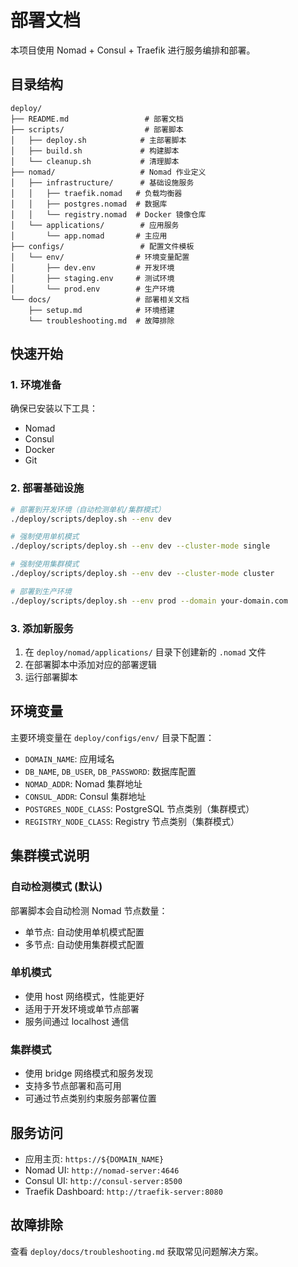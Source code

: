 # 部署文档

本项目使用 Nomad + Consul + Traefik 进行服务编排和部署。

## 目录结构

```
deploy/
├── README.md                 # 部署文档
├── scripts/                  # 部署脚本
│   ├── deploy.sh            # 主部署脚本
│   ├── build.sh             # 构建脚本
│   └── cleanup.sh           # 清理脚本
├── nomad/                   # Nomad 作业定义
│   ├── infrastructure/      # 基础设施服务
│   │   ├── traefik.nomad   # 负载均衡器
│   │   ├── postgres.nomad  # 数据库
│   │   └── registry.nomad  # Docker 镜像仓库
│   └── applications/        # 应用服务
│       └── app.nomad       # 主应用
├── configs/                 # 配置文件模板
│   └── env/                # 环境变量配置
│       ├── dev.env         # 开发环境
│       ├── staging.env     # 测试环境
│       └── prod.env        # 生产环境
└── docs/                   # 部署相关文档
    ├── setup.md            # 环境搭建
    └── troubleshooting.md  # 故障排除
```

## 快速开始

### 1. 环境准备

确保已安装以下工具：
- Nomad
- Consul
- Docker
- Git

### 2. 部署基础设施

```bash
# 部署到开发环境（自动检测单机/集群模式）
./deploy/scripts/deploy.sh --env dev

# 强制使用单机模式
./deploy/scripts/deploy.sh --env dev --cluster-mode single

# 强制使用集群模式
./deploy/scripts/deploy.sh --env dev --cluster-mode cluster

# 部署到生产环境
./deploy/scripts/deploy.sh --env prod --domain your-domain.com
```

### 3. 添加新服务

1. 在 `deploy/nomad/applications/` 目录下创建新的 `.nomad` 文件
2. 在部署脚本中添加对应的部署逻辑
3. 运行部署脚本

## 环境变量

主要环境变量在 `deploy/configs/env/` 目录下配置：

- `DOMAIN_NAME`: 应用域名
- `DB_NAME`, `DB_USER`, `DB_PASSWORD`: 数据库配置
- `NOMAD_ADDR`: Nomad 集群地址
- `CONSUL_ADDR`: Consul 集群地址
- `POSTGRES_NODE_CLASS`: PostgreSQL 节点类别（集群模式）
- `REGISTRY_NODE_CLASS`: Registry 节点类别（集群模式）

## 集群模式说明

### 自动检测模式 (默认)
部署脚本会自动检测 Nomad 节点数量：
- 单节点: 自动使用单机模式配置
- 多节点: 自动使用集群模式配置

### 单机模式
- 使用 host 网络模式，性能更好
- 适用于开发环境或单节点部署
- 服务间通过 localhost 通信

### 集群模式
- 使用 bridge 网络模式和服务发现
- 支持多节点部署和高可用
- 可通过节点类别约束服务部署位置

## 服务访问

- 应用主页: `https://${DOMAIN_NAME}`
- Nomad UI: `http://nomad-server:4646`
- Consul UI: `http://consul-server:8500`
- Traefik Dashboard: `http://traefik-server:8080`

## 故障排除

查看 `deploy/docs/troubleshooting.md` 获取常见问题解决方案。
